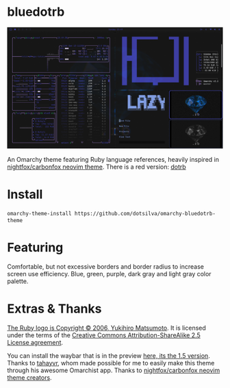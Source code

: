 # bluedotrb

![Image](https://github.com/dotsilva/omarchy-bluedotrb-theme/blob/66fa0674392bc572cf484be01f92939da923079c/preview.png)

An Omarchy theme featuring Ruby language references, heavily inspired in [nightfox/carbonfox neovim theme](https://github.com/EdenEast/nightfox.nvim).
There is a red version: [dotrb](https://github.com/dotsilva/omarchy-dotrb-theme)

# Install

```
omarchy-theme-install https://github.com/dotsilva/omarchy-bluedotrb-theme
```

# Featuring

Comfortable, but not excessive borders and border radius to increase screen use efficiency.
Blue, green, purple, dark gray and light gray color palette.

# Extras & Thanks

[The Ruby logo is Copyright © 2006, Yukihiro Matsumoto](https://www.ruby-lang.org/en/about/logo/).
It is licensed under the terms of the [Creative Commons Attribution-ShareAlike 2.5 License agreement](https://creativecommons.org/licenses/by-sa/2.5/).

You can install the waybar that is in the preview [here, its the 1.5 version](https://github.com/adsovetzky/Adsovetzky-Omarchy-s-Waybar).
Thanks to [tahayvr](https://github.com/tahayvr/omarchist), whom made possible for me to easily make this theme through his awesome Omarchist app.
Thanks to [nightfox/carbonfox neovim theme creators](https://github.com/EdenEast/nightfox.nvim).

